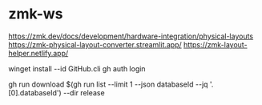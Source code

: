 # zmk-ws

https://zmk.dev/docs/development/hardware-integration/physical-layouts
https://zmk-physical-layout-converter.streamlit.app/
https://zmk-layout-helper.netlify.app/


winget install --id GitHub.cli
gh auth login

gh run download $(gh run list --limit 1 --json databaseId --jq '.[0].databaseId') --dir release